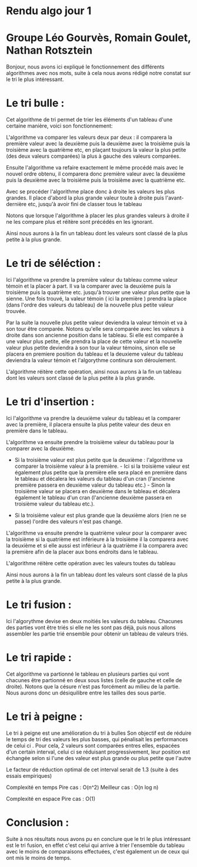 # Rendu algo jour 1
# Groupe Léo Gourvès, Romain Goulet, Nathan Rotsztein

Bonjour, nous avons ici expliqué le fonctionnement des différents algorithmes avec nos mots, suite à cela nous avons rédigé notre constat sur le tri le plus intéressant.


# Le tri bulle : 

Cet algorithme de tri permet de trier les éléments d'un tableau d'une certaine manière, voici son fonctionnement:  

L'algorithme va comparer les valeurs deux par deux : il comparera la première valeur avec la deuxième puis la deuxième avec la troisième puis la troisième avec la quatrième etc, en plaçant toujours la valeur la plus petite (des deux valeurs comparées) la plus à gauche des valeurs comparées.

Ensuite l'algorithme va refaire exactement le même procédé mais avec le nouvel ordre obtenu, il comparera donc première valeur avec la deuxième puis la deuxième avec la troisième puis la troisième avec la quatrième etc.

Avec se procéder l'algorithme place donc à droite les valeurs les plus grandes. Il place d'abord la plus grande valeur toute à droite puis l'avant-dernière etc, jusqu'à avoir fini de classer tous le tableau

Notons que lorsque l'algorithme à placer les plus grandes valeurs à droite il ne les compare plus et réitère sont précédés en les ignorant.

Ainsi nous aurons à la fin un tableau dont les valeurs sont classé de la plus petite à la plus grande.



# Le tri de séléction : 

Ici l'algorithme va prendre la première valeur du tableau comme valeur témoin et la placer à part. Il va la comparer avec la deuxième puis la troisième puis la quatrième etc. jusqu'à trouver une valeur plus petite que la sienne. Une fois trouvé, la valeur témoin ( ici la première ) prendra la place (dans l'ordre des valeurs du tableau) de la nouvelle plus petite valeur trouvée.

Par la suite la nouvelle plus petite valeur deviendra la valeur témoin et va à son tour être comparée. Notons qu'elle sera comparée avec les valeurs à droite dans son ancienne position dans le tableau. 
Si elle est comparée à une valeur plus petite, elle prendra la place de cette valeur et la nouvelle valeur plus petite deviendra à son tour la valeur témoins, sinon elle se placera en premiere position du tableau et la deuxieme valeur du tableau deviendra la valeur témoin et l'algorythme continura son déroulement.   

L'algorithme réitère cette opération, ainsi nous aurons à la fin un tableau dont les valeurs sont classé de la plus petite à la plus grande.



# Le tri d'insertion : 

Ici l'algorithme va prendre la deuxième valeur du tableau et la comparer avec la première, il placera ensuite la plus petite valeur des deux en première dans le tableau.

L'algorithme va ensuite prendre la troisième valeur du tableau pour la comparer avec la deuxième.

-   Si la troisième valeur est plus petite que la deuxième : l'algorithme va comparer la troisième valeur à la première. 
        -   Ici si la troisième valeur est également plus petite que la première elle sera placé en première dans le tableau et décalera les valeurs du tableau d'un cran (l'ancienne première passera en deuxième valeur du tableau etc.) 
        -   Sinon la troisième valeur se placera en deuxième dans le tableau et décalera également le tableau d'un cran (l'ancienne deuxième passera en troisième valeur du tableau etc.).

-   Si la troisième valeur est plus grande que la deuxième alors (rien ne se passe) l'ordre des valeurs n'est pas changé.

L'algorithme va ensuite prendre la quatrième valeur pour la comparer avec la troisième si la quatrième est inférieure à la troisième il la comparera avec la deuxième et si elle aussi est inférieur à la quatrième il la comparera avec la première afin de la placer aux bons endroits dans le tableau.

L'algorithme réitère cette opération avec les valeurs toutes du tableau

Ainsi nous aurons à la fin un tableau dont les valeurs sont classé de la plus petite à la plus grande.



# Le tri fusion : 

Ici l'algorythme devise en deux moitiés les valeurs du tableau. Chacunes des parties vont être triés si elle ne les sont pas déjà, puis nous allons assembler les partie trié ensemble pour obtenir un tableau de valeurs triés. 



# Le tri rapide : 

Cet algorithme va partionné le tableau en plusieurs parties qui vont chacunes être partionné en deux sous listes (celle de gauche et celle de droite). Notons que la césure n'est pas forcément au milieu de la partie. Nous aurons donc un désiquilibre entre les tailles des sous partie.






# Le tri à peigne :

Le tri à peigne est une amélioration du tri à bulles Son objectif est de réduire le temps de tri des valeurs les plus basses, qui pénalisait les performances de celui ci .
Pour cela, 2 valeurs sont comparées entres elles, espacées d'un certain interval, celui ci se réduisant progressivement, leur position est échangée selon si l'une des valeur est plus grande ou plus petite que l'autre

Le facteur de réduction optimal de cet interval serait de 1.3 (suite à des essais empiriques)

Complexité en temps Pire cas : O(n^2) Meilleur cas : O(n log n)

Complexité en espace Pire cas : O(1)




# Conclusion :

Suite à nos résultats nous avons pu en conclure que le tri le plus intéressant est le tri fusion, en effet c'est celui qui arrive à trier l'ensemble du tableau avec le moins de comparaisons effectuées, c'est également un de ceux qui ont mis le moins de temps.
